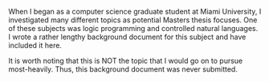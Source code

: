 When I began as a computer science graduate student at Miami University, I investigated many different topics as potential Masters thesis focuses. One of these subjects was logic programming and controlled natural languages. I wrote a rather lengthy background document for this subject and have included it here. 

It is worth noting that this is NOT the topic that I would go on to pursue most-heavily. Thus, this background document was never submitted.
